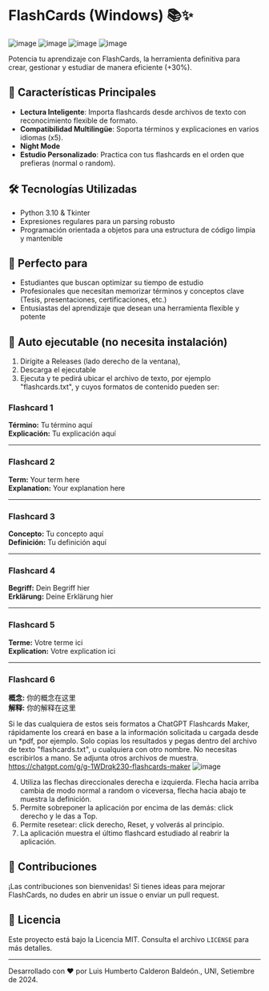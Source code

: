 # FlashCards (Windows) 📚✨
![image](https://github.com/user-attachments/assets/b55d7f19-57aa-4bb1-bf75-c4fe144d18d0)
![image](https://github.com/user-attachments/assets/e233ea9e-d973-4cd5-9fa7-a2bd661cd366)
![image](https://github.com/user-attachments/assets/99a7aef8-f54a-489b-ab01-da7204df72e2)
![image](https://github.com/user-attachments/assets/a5d87621-4ec6-4332-933c-ba5966eeac17)

Potencia tu aprendizaje con FlashCards, la herramienta definitiva para crear, gestionar y estudiar de manera eficiente (+30%).

## 🚀 Características Principales

- **Lectura Inteligente**: Importa flashcards desde archivos de texto con reconocimiento flexible de formato.
- **Compatibilidad Multilingüe**: Soporta términos y explicaciones en varios idiomas (x5).
- **Night Mode**
- **Estudio Personalizado**: Practica con tus flashcards en el orden que prefieras (normal o random).

## 🛠 Tecnologías Utilizadas

- Python 3.10 & Tkinter
- Expresiones regulares para un parsing robusto
- Programación orientada a objetos para una estructura de código limpia y mantenible

## 🎯 Perfecto para

- Estudiantes que buscan optimizar su tiempo de estudio
- Profesionales que necesitan memorizar términos y conceptos clave (Tesis, presentaciones, certificaciones, etc.)
- Entusiastas del aprendizaje que desean una herramienta flexible y potente

## 🔧 Auto ejecutable (no necesita instalación)

1. Dirígite a Releases (lado derecho de la ventana),
2. Descarga el ejecutable
3. Ejecuta y te pedirá ubicar el archivo de texto, por ejemplo "flashcards.txt", y cuyos formatos de contenido pueden ser:

### Flashcard 1
**Término:** Tu término aquí  
**Explicación:** Tu explicación aquí

---

### Flashcard 2
**Term:** Your term here  
**Explanation:** Your explanation here

---

### Flashcard 3
**Concepto:** Tu concepto aquí  
**Definición:** Tu definición aquí

---

### Flashcard 4
**Begriff:** Dein Begriff hier  
**Erklärung:** Deine Erklärung hier

---

### Flashcard 5
**Terme:** Votre terme ici  
**Explication:** Votre explication ici

---

### Flashcard 6
**概念:** 你的概念在这里  
**解释:** 你的解释在这里

Si le das cualquiera de estos seis formatos a ChatGPT Flashcards Maker, rápidamente los creará en base a la información solicitada u cargada desde un *pdf, por ejemplo. Solo copias los resultados y pegas dentro del archivo de texto "flashcards.txt", u cualquiera con otro nombre. No necesitas escribirlos a mano. Se adjunta otros archivos de muestra.
https://chatgpt.com/g/g-1WDrqk230-flashcards-maker
![image](https://github.com/user-attachments/assets/ef8fc400-bfaf-483c-86b0-16d3275b7656)

4. Utiliza las flechas direccionales derecha e izquierda. Flecha hacia arriba cambia de modo normal a random o viceversa, flecha hacia abajo te muestra la definición.
5. Permite sobreponer la aplicación por encima de las demás: click derecho y le das a Top.
6. Permite resetear: click derecho, Reset, y volverás al principio.
7. La aplicación muestra el último flashcard estudiado al reabrir la aplicación.

## 🤝 Contribuciones

¡Las contribuciones son bienvenidas! Si tienes ideas para mejorar FlashCards, no dudes en abrir un issue o enviar un pull request.

## 📄 Licencia

Este proyecto está bajo la Licencia MIT. Consulta el archivo `LICENSE` para más detalles.

---

Desarrollado con ❤️ por Luis Humberto Calderon Baldeón., UNI, Setiembre de 2024.
